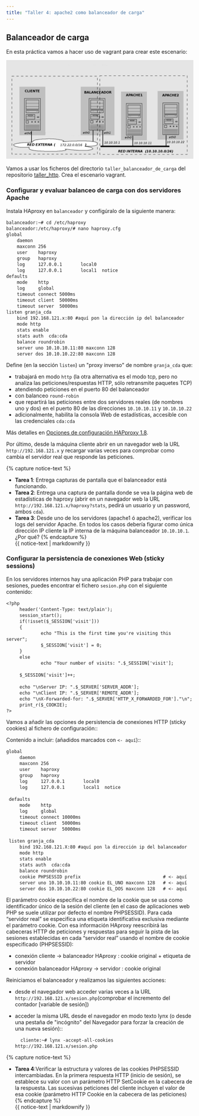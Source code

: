 ```yaml
---
title: "Taller 4: apache2 como balanceador de carga"
---
```


## Balanceador de carga

En esta práctica vamos a hacer uso de vagrant para crear este escenario:


![haproxy](img/haproxy.jpg)

 Vamos a usar los ficheros del directorio `taller_balanceador_de_carga` del repositorio [taller_http](https://github.com/josedom24/taller_http). Crea el escenario vagrant.

### Configurar y evaluar balanceo de carga con dos servidores Apache

Instala HAproxy en `balanceador` y configúralo de la siguiente manera:

    balanceador:~# cd /etc/haproxy
    balanceador:/etc/haproxy/# nano haproxy.cfg        
    global
        daemon
        maxconn 256
        user    haproxy
        group   haproxy
        log     127.0.0.1       local0
        log     127.0.0.1       local1  notice     
    defaults
        mode    http
        log     global
        timeout connect 5000ms
        timeout client  50000ms
        timeout server  50000ms        
    listen granja_cda 
        bind 192.168.121.x:80 #aquí pon la dirección ip del balanceador
        mode http
        stats enable
        stats auth  cda:cda
        balance roundrobin
        server uno 10.10.10.11:80 maxconn 128
        server dos 10.10.10.22:80 maxconn 128

Define (en la sección `listen`) un "proxy inverso" de nombre `granja_cda` que:

* trabajará en modo `http` (la otra alternativa es el modo tcp, pero no analiza las peticiones/respuestas HTTP, sólo retransmite paquetes TCP)
* atendiendo peticiones en el puerto 80 del balanceador
* con balanceo `round-robin`
* que repartirá las peticiones entre dos servidores reales (de nombres uno y dos) en el puerto 80 de las direcciones `10.10.10.11` y `10.10.10.22`
* adicionalmente, habilita la consola Web de estadísticas, accesible con las credenciales `cda:cda`

Más detalles en [Opciones de configuración HAPproxy 1.8](https://cbonte.github.io/haproxy-dconv/1.8/configuration.html).



Por último, desde la máquina cliente abrir en un navegador web la URL `http://192.168.121.x` y recargar varias veces para comprobar como cambia el servidor real que responde las peticiones.

{% capture notice-text %}
* **Tarea 1**: Entrega capturas de pantalla que el balanceador está funcionando.
* **Tarea 2**: Entrega una captura de pantalla donde se vea la página web de estadísticas de haproxy (abrir en un navegador web la URL `http://192.168.121.x/haproxy?stats`, pedirá un usuario y un password, ambos `cda`).
* **Tarea 3**: Desde uno de los servidores (apache1 ó apache2), verificar los logs del servidor Apache. En todos los casos debería figurar como única dirección IP cliente la IP interna de la máquina balanceador `10.10.10.1`. ¿Por qué?
{% endcapture %}<div class="notice--info">{{ notice-text | markdownify }}</div>


### Configurar la persistencia de conexiones Web (sticky sessions)

En los servidores internos hay una aplicación PHP para trabajar con sesiones, puedes encontrar el fichero `sesion.php` con el siguiente contenido:

    <?php
         header('Content-Type: text/plain');
         session_start();
         if(!isset($_SESSION['visit']))
         {
                 echo "This is the first time you're visiting this server";
                 $_SESSION['visit'] = 0;
         }
         else
                 echo "Your number of visits: ".$_SESSION['visit'];             

         $_SESSION['visit']++;              

         echo "\nServer IP: ".$_SERVER['SERVER_ADDR'];
         echo "\nClient IP: ".$_SERVER['REMOTE_ADDR'];
         echo "\nX-Forwarded-for: ".$_SERVER['HTTP_X_FORWARDED_FOR']."\n";
         print_r($_COOKIE);
    ?>

Vamos a añadir las opciones de persistencia de conexiones HTTP (sticky cookies) al fichero de configuración::
   
Contenido a incluir: (añadidos marcados con ``<- aquí``)::

    global
         daemon
         maxconn 256
         user    haproxy
         group   haproxy
         log     127.0.0.1       local0
         log     127.0.0.1       local1  notice         

     defaults
         mode    http
         log     global
         timeout connect 10000ms
         timeout client  50000ms
         timeout server  50000ms            

     listen granja_cda 
         bind 192.168.121.X:80 #aquí pon la dirección ip del balanceador
         mode http
         stats enable
         stats auth  cda:cda
         balance roundrobin
         cookie PHPSESSID prefix                               # <- aquí
         server uno 10.10.10.11:80 cookie EL_UNO maxconn 128   # <- aquí
         server dos 10.10.10.22:80 cookie EL_DOS maxconn 128   # <- aquí

El parámetro cookie especifica el nombre de la cookie que se usa como identificador único de la sesión del cliente (en el caso de aplicaciones web PHP se suele utilizar por defecto el nombre PHPSESSID). Para cada “servidor real” se especifica una etiqueta identificativa exclusiva mediante el parámetro cookie. Con esa información HAproxy reescribirá las cabeceras HTTP de peticiones y respuestas para seguir la pista de las sesiones establecidas en cada “servidor real” usando el nombre de cookie especificado (PHPSESSID):

* conexión cliente -> balanceador HAproxy : cookie original + etiqueta de servidor
* conexión balanceador HAproxy -> servidor : cookie original

Reiniciamos el balanceador y realizamos las siguientes acciones:

* desde el navegador web acceder varias veces a la URL `http://192.168.121.x/sesion.php`(comprobar el incremento del contador [variable de sesión])
* acceder la misma URL desde el navegador en modo texto lynx (o desde una pestaña de "incógnito" del Navegador para forzar la creación de una nueva sesión)::

        cliente:~# lynx -accept-all-cookies http://192.168.121.x/sesion.php

{% capture notice-text %}
* **Tarea 4**:Verificar la estructura y valores de las cookies PHPSESSID intercambiadas. En la primera respuesta HTTP (inicio de sesión), se establece su valor con un parámetro HTTP SetCookie en la cabecera de la respuesta. Las sucesivas peticiones del cliente incluyen el valor de esa cookie (parámetro HTTP Cookie en la cabecera de las peticiones)
{% endcapture %}<div class="notice--info">{{ notice-text | markdownify }}</div>